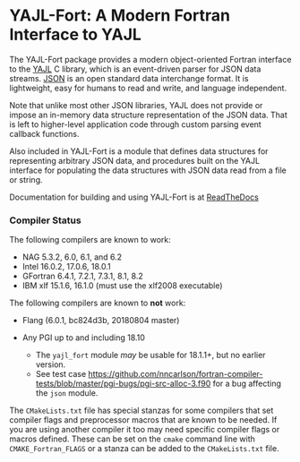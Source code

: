 YAJL-Fort: A Modern Fortran Interface to YAJL
=============================================
The YAJL-Fort package provides a modern object-oriented Fortran interface to
the [YAJL](http://lloyd.github.com/yajl/) C library, which is an event-driven
parser for JSON data streams. [JSON](http://www.json.org/) is an open standard
data interchange format. It is lightweight, easy for humans to read and write,
and language independent.

Note that unlike most other JSON libraries, YAJL does not provide or impose
an in-memory data structure representation of the JSON data. That is left to
higher-level application code through custom parsing event callback functions.

Also included in YAJL-Fort is a module that defines data structures for
representing arbitrary JSON data, and procedures built on the YAJL interface
for populating the data structures with JSON data read from a file or string.

Documentation for building and using YAJL-Fort is at
[ReadTheDocs](http://yajl-fort.readthedocs.io/)

### Compiler Status

The following compilers are known to work:

* NAG 5.3.2, 6.0, 6.1, and 6.2
* Intel 16.0.2, 17.0.6, 18.0.1
* GFortran 6.4.1, 7.2.1, 7.3.1, 8.1, 8.2
* IBM xlf 15.1.6, 16.1.0 (must use the xlf2008 executable)

The following compilers are known to **not** work:

* Flang (6.0.1, bc824d3b, 20180804 master)
* Any PGI up to and including 18.10

  * The ``yajl_fort`` module *may* be usable for 18.1.1+, but no earlier version.
  * See test case https://github.com/nncarlson/fortran-compiler-tests/blob/master/pgi-bugs/pgi-src-alloc-3.f90
    for a bug affecting the ``json`` module.

The ``CMakeLists.txt`` file has special stanzas for some compilers that set
compiler flags and preprocessor macros that are known to be needed. If you
are using another compiler it too may need specific compiler flags or macros
defined.  These can be set on the ``cmake`` command line with
``CMAKE_Fortran_FLAGS`` or a stanza can be added to the ``CMakeLists.txt``
file.
